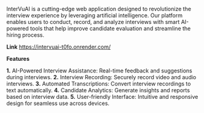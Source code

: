 InterVuAI is a cutting-edge web application designed to revolutionize the interview experience by leveraging artificial intelligence. Our platform enables users to conduct, record, and analyze interviews with smart AI-powered tools that help improve candidate evaluation and streamline the hiring process.

**Link**
https://intervuai-t0fo.onrender.com/

**Features**

**1.** AI-Powered Interview Assistance: Real-time feedback and suggestions during interviews.
**2.** Interview Recording: Securely record video and audio interviews.
**3.** Automated Transcriptions: Convert interview recordings to text automatically.
**4.** Candidate Analytics: Generate insights and reports based on interview data.
**5.** User-friendly Interface: Intuitive and responsive design for seamless use across devices.

